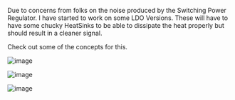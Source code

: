 Due to concerns from folks on the noise produced by the Switching Power Regulator.  I have started to work on some LDO Versions.
These will have to have some chucky HeatSinks to be able to dissipate the heat properly but should result in a cleaner signal.

Check out some of the concepts for this.

![image](https://user-images.githubusercontent.com/70423454/191888141-6deb619e-3292-4c92-a7c8-914611ea977c.png)


![image](https://user-images.githubusercontent.com/70423454/191888250-7e12f30d-a911-4ede-ac8a-b3b206efda89.png)


![image](https://user-images.githubusercontent.com/70423454/191888260-7aa89955-1f91-4329-9395-58873ba3f26e.png)
